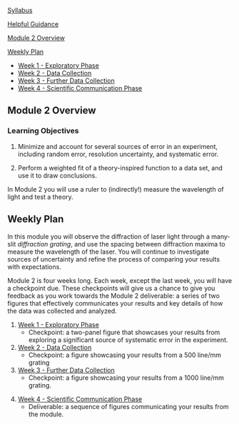 [Syllabus](https://physics-50.github.io/Module-1/syllabus)

[Helpful Guidance](https://physics-50.github.io/Module-1/helpful-guidance)

[Module 2 Overview](#module-2-overview)

[Weekly Plan](#weekly-plan)


+ [Week 1 - Exploratory Phase](week1)
+ [Week 2 - Data Collection](week2)
+ [Week 3 - Further Data Collection](week3)
+ [Week 4 - Scientific Communication Phase](week4)


## Module 2 Overview 

### Learning Objectives

1. Minimize and account for several sources of error in an experiment, including random error, resolution uncertainty, and systematic error.
 
2. Perform a weighted fit of a theory-inspired function to a data set, and use it to draw conclusions.

In Module 2 you will use a ruler to (indirectly!) measure the wavelength of light and test a theory.

## Weekly Plan

In this module you will observe the diffraction of laser light through a many-slit *diffraction grating*, and use the spacing between diffraction maxima to measure the wavelength of the laser. You will continue to investigate sources of uncertainty and refine the process of comparing your results with expectations. 

Module 2 is four weeks long. Each week, except the last week, you will have a checkpoint due. These checkpoints will give us a chance to give you feedback as you work towards the Module 2 deliverable: a series of two figures that effectively communicates your results and key details of how the data was collected and analyzed. 

1. [Week 1 - Exploratory Phase](week1)
    - Checkpoint: a two-panel figure that showcases your results from exploring a significant source of systematic error in the experiment.
2. [Week 2 - Data Collection](week2)
    - Checkpoint: a figure showcasing your results from a 500 line/mm grating
3. [Week 3 - Further Data Collection](week3)
    - Checkpoint: a figure showcasing your results from a 1000 line/mm grating.    
<!-- 
Checkpoint: A figure that allows comparison of your results from the 500 line/mm and 1000 line/mm gratings.-->
4. [Week 4 - Scientific Communication Phase](week4)
    - Deliverable: a sequence of figures communicating your results from the module.
